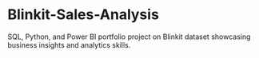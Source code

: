# Blinkit-Sales-Analysis
SQL, Python, and Power BI portfolio project on Blinkit dataset showcasing business insights and analytics skills.
